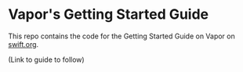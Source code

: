 # Vapor's Getting Started Guide

This repo contains the code for the Getting Started Guide on Vapor on [swift.org](https://swift.org).

(Link to guide to follow)
